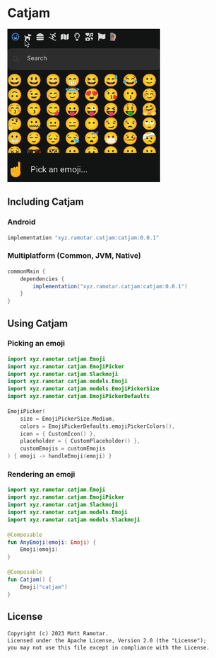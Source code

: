 # Catjam

![](catjam.gif)

## Including Catjam

### Android

```groovy
implementation "xyz.ramotar.catjam:catjam:0.0.1"
```

### Multiplatform (Common, JVM, Native)

```groovy
commonMain {
    dependencies {
        implementation("xyz.ramotar.catjam:catjam:0.0.1")
    }
}
```

## Using Catjam

### Picking an emoji

```kotlin
import xyz.ramotar.catjam.Emoji
import xyz.ramotar.catjam.EmojiPicker
import xyz.ramotar.catjam.Slackmoji
import xyz.ramotar.catjam.models.Emoji
import xyz.ramotar.catjam.models.EmojiPickerSize
import xyz.ramotar.catjam.EmojiPickerDefaults

EmojiPicker(
    size = EmojiPickerSize.Medium,
    colors = EmojiPickerDefaults.emojiPickerColors(),
    icon = { CustomIcon() },
    placeholder = { CustomPlaceholder() },
    customEmojis = customEmojis
) { emoji -> handleEmoji(emoji) }

```

### Rendering an emoji

```kotlin
import xyz.ramotar.catjam.Emoji
import xyz.ramotar.catjam.EmojiPicker
import xyz.ramotar.catjam.Slackmoji
import xyz.ramotar.catjam.models.Emoji
import xyz.ramotar.catjam.models.Slackmoji

@Composable
fun AnyEmoji(emoji: Emoji) {
    Emoji(emoji)
}

@Composable
fun Catjam() {
    Emoji("catjam")
}
```

## License

```text
Copyright (c) 2023 Matt Ramotar.
Licensed under the Apache License, Version 2.0 (the "License");
you may not use this file except in compliance with the License.
```
